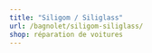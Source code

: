 ```yaml
---
title: "Siligom / Siliglass"
url: /bagnolet/siligom-siliglass/
shop: réparation de voitures
---
```

